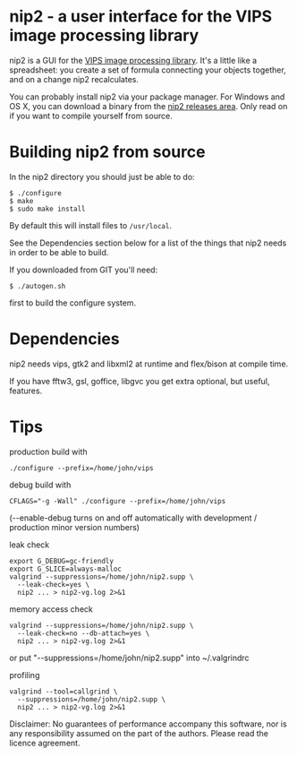 # nip2 - a user interface for the VIPS image processing library

nip2 is a GUI for the [VIPS image processing 
library](https://jcupitt.github.io/libvips). It's a little like a spreadsheet:
you create a set of formula connecting your objects together, and on a change
nip2 recalculates.

You can probably install nip2 via your package manager. For
Windows and OS X, you can download a binary from the [nip2 releases
area](https://github.com/jcupitt/nip2/releases). Only read on if you want to
compile yourself from source.

# Building nip2 from source

In the nip2 directory you should just be able to do:

	$ ./configure
	$ make
	$ sudo make install

By default this will install files to `/usr/local`.

See the Dependencies section below for a list of the things that
nip2 needs in order to be able to build.

If you downloaded from GIT you'll need:

	$ ./autogen.sh

first to build the configure system. 

# Dependencies

nip2 needs vips, gtk2 and libxml2 at runtime and flex/bison at compile time.

If you have fftw3, gsl, goffice, libgvc you get extra optional, but useful,
features. 

# Tips 

production build with

	./configure --prefix=/home/john/vips 

debug build with

	CFLAGS="-g -Wall" ./configure --prefix=/home/john/vips 

(--enable-debug turns on and off automatically with development / production
minor version numbers)

leak check

	export G_DEBUG=gc-friendly 
	export G_SLICE=always-malloc 
	valgrind --suppressions=/home/john/nip2.supp \
	  --leak-check=yes \
	  nip2 ... > nip2-vg.log 2>&1

memory access check

	valgrind --suppressions=/home/john/nip2.supp \
	  --leak-check=no --db-attach=yes \
	  nip2 ... > nip2-vg.log 2>&1

or put "--suppressions=/home/john/nip2.supp" into ~/.valgrindrc 

profiling

	valgrind --tool=callgrind \
	  --suppressions=/home/john/nip2.supp \
	  nip2 ... > nip2-vg.log 2>&1

Disclaimer: No guarantees of performance accompany this software, nor is any
responsibility assumed on the part of the authors. Please read the licence
agreement.

